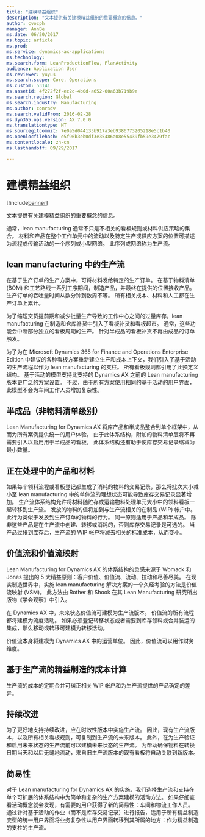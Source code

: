 ```yaml
---
title: "建模精益组织"
description: "文本提供有关建模精益组织的重要概念的信息。"
author: cvocph
manager: AnnBe
ms.date: 06/20/2017
ms.topic: article
ms.prod: 
ms.service: dynamics-ax-applications
ms.technology: 
ms.search.form: LeanProductionFlow, PlanActivity
audience: Application User
ms.reviewer: yuyus
ms.search.scope: Core, Operations
ms.custom: 53141
ms.assetid: 4f272f2f-ec2c-4b0d-a652-00a63b719b9e
ms.search.region: Global
ms.search.industry: Manufacturing
ms.author: conradv
ms.search.validFrom: 2016-02-28
ms.dyn365.ops.version: AX 7.0.0
ms.translationtype: HT
ms.sourcegitcommit: 7e0a5d044133b917a3eb9386773205218e5c1b40
ms.openlocfilehash: e5f96b3eb0df3e35486a08e55439fb59e3479fac
ms.contentlocale: zh-cn
ms.lasthandoff: 09/29/2017

---
```


# <a name="modeling-a-lean-organization"></a>建模精益组织

[!include[banner](../includes/banner.md)]


文本提供有关建模精益组织的重要概念的信息。 

通常，lean manufacturing 通常不只是不相关的看板规则或材料供应策略的集合。 材料和产品在整个工作单元中的流动以及特定生产或供应方案的位置可描述为流程或传输活动的一个序列或小型网络。 此序列或网络称为生产流。

## <a name="production-flows-in-lean-manufacturing"></a>lean manufacturing 中的生产流
在基于生产订单的生产方案中，可将材料发给特定的生产订单。 在基于物料清单 (BOM) 和工艺路线一系列工序期间，制造产品，并最终在提供的位置接收产品。 生产订单的吞吐量时间从数分钟到数周不等。 所有相关成本、材料和人工都在生产订单上累计。 

为了缩短交货提前期和减少批量生产导致的工作中心之间的过量库存，lean manufacturing 在制造和仓库补货中引入了看板补货和看板超市。 通常，这些功能会中断部分独立的看板周期的生产。 针对半成品的看板补货不再由成品的订单触发。 

为了为在 Microsoft Dynamics 365 for Finance and Operations Enterprise Edition 中建议的各种看板方案重新建立生产和成本上下文，我们引入了基于活动的生产流程以作为 lean manufacturing 的支柱。 所有看板规则都引用了此预定义结构。 基于活动的模型支持比支持的 Dynamics AX 之前的 Lean manufacturing 版本更广泛的方案设置。 不过，由于所有方案使用相同的基于活动的用户界面，此模型不会为车间工作人员增加复杂性。

## <a name="semi-finished-products-non-bom-levels"></a>半成品（非物料清单级别）
Lean Manufacturing for Dynamics AX 将库产品和半成品整合到单个框架中，从而为所有案例提供统一的用户体验。 由于此体系结构，附加的物料清单层将不再需要引入以启用用于半成品的看板。 此体系结构还有助于使库存交易记录缩减为最小数量。

## <a name="products-and-material-in-work-in-progress"></a>正在处理中的产品和材料
如果每个领料流程或看板登记都生成了消耗的物料的交易记录，那么将批次大小减小至 lean manufacturing 中的单件流的理想状态可能导致库存交易记录显著增加。 生产流体系结构允许将材料随贮存或运输物料处理单元大小中的领料看板一起转移到生产流。 发放的物料的值将加到与生产流相关的在制品 (WIP) 帐户中。 此行为类似于发放到生产订单的物料的行为。 同一原则适用于产品和半成品。 除非这些产品是在生产流中创建、转移或消耗的，否则库存交易记录是可选的。 当产品过帐到库存后，生产流的 WIP 帐户将减去相关的标准成本，从而变小。

## <a name="value-streams-and-value-stream-mapping"></a>价值流和价值流映射
Lean Manufacturing for Dynamics AX 的体系结构的灵感来源于 Womack 和 Jones 提出的 5 大精益原则：客户价值、价值流、流动、拉动和尽善尽美。 在现实制造世界中，实施 lean manufacturing 解决方案的一个久经考验的方法是价值流映射 (VSM)。 此方法由 Rother 和 Shook 在其 Lean Manufacturing 研究所出版物《学会观察》中引入。 

在 Dynamics AX 中，未来状态价值流可建模为生产流版本。 价值流的所有流程都将建模为流度活动。 如果必须登记转移状态或者需要到库存领料或合并装运的集成，那么移动或转移可建模为转移活动。 

价值流本身将建模为 Dynamics AX 中的运营单位。 因此，价值流可以用作财务维度。

## <a name="costing-for-lean-manufacturing-based-on-the-production-flow"></a>基于生产流的精益制造的成本计算
生产流的成本的定期合并可纠正相关 WIP 帐户和为生产流提供的产品确定的差异。

## <a name="continuous-improvement"></a>持续改进
为了更好地支持持续改进，应在时效性版本中实施生产流。 因此，现有生产流版本，以及所有相关看板规则，可复制到生产流的未来版本。 此外，在为生产验证和启用未来状态的生产流前可以建模未来状态的生产流。 为帮助确保物料在转换日期当天和以后无缝地流动，来自旧生产流版本的现有看板将自动关联到新版本。

## <a name="simplicity"></a>简易性
对于 Lean manufacturing for Dynamics AX 的实施，我们选择生产流和支持在单个可扩展的体系结构中为简单和复杂的生产方案建模的活动方法。 如果仔细查看活动概念就会发现，有需要的用户获得了新的简易性：车间和物流工作人员。 通过针对基于活动的作业（而不是库存交易记录）进行报告，适用于所有精益制造变型的统一用户界面将业务复杂性从用户界面转移到其所属的地方：作为精益制造的支柱的生产流。




